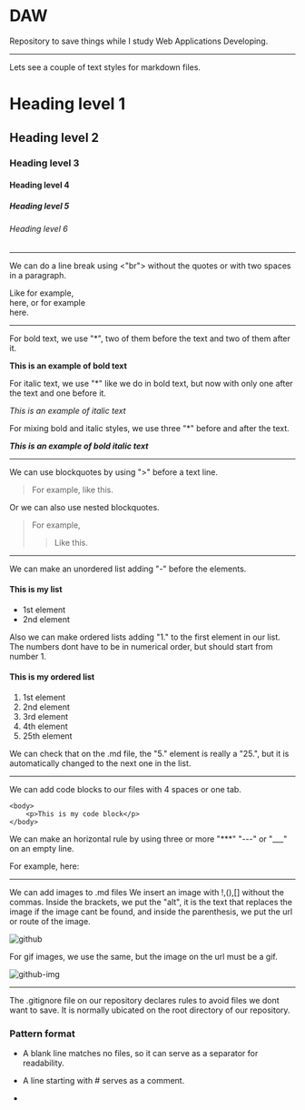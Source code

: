 # DAW
Repository to save things while I study Web Applications Developing.

---

Lets see a couple of text styles for markdown files.

# Heading level 1
## Heading level 2
### Heading level 3
#### Heading level 4
##### Heading level 5
###### Heading level 6

---

We can do a line break using <"br"> without the quotes or with two spaces in a paragraph.

Like for example, <br> here, or for example  
here.

---

For bold text, we use "*", two of them before the text and two of them after it.

**This is an example of bold text**

For italic text, we use "*" like we do in bold text, but now with only one after the text and one before it.

*This is an example of italic text*

For mixing bold and italic styles, we use three "*" before and after the text.

***This is an example of bold italic text***

---

We can use blockquotes by using ">" before a text line.

> For example, like this.

Or we can also use nested blockquotes.

>For example,
>>Like this.

---

We can make an unordered list adding "-" before the elements.

#### This is my list
- 1st element
- 2nd element

Also we can make ordered lists adding "1." to the first element in our list. The numbers dont have to be in numerical order, but should start from number 1.

#### This is my ordered list

1. 1st element
2. 2nd element
3. 3rd element
4. 4th element
25. 25th element

We can check that on the .md file, the "5." element is really a "25.", but it is automatically changed to the next one in the list.

---

We can add code blocks to our files with 4 spaces or one tab.

    <body>
        <p>This is my code block</p>
    </body>

We can make an horizontal rule by using three or more "***" "---" or "___" on an empty line.

For example, here:
___

We can add images to .md files
We insert an image with !,(),[] without the commas. Inside the brackets, we put the "alt", it is the text that replaces the image if the image cant be found, and inside the parenthesis, we put the url or route of the image.

![github](https://github.githubassets.com/images/modules/logos_page/GitHub-Mark.png)

For gif images, we use the same, but the image on the url must be a gif.

![github-img](https://media3.giphy.com/media/du3J3cXyzhj75IOgvA/giphy.gif?cid=ecf05e472xzyy4v4vcs8o20vnkzcusw43jdmgmetce95yejc&rid=giphy.gif&ct=g)

---

The .gitignore file on our repository declares rules to avoid files we dont want to save. It is normally ubicated on the root directory of our repository.

### Pattern format

- A blank line matches no files, so it can serve as a separator for readability.

- A line starting with # serves as a comment.

- 
